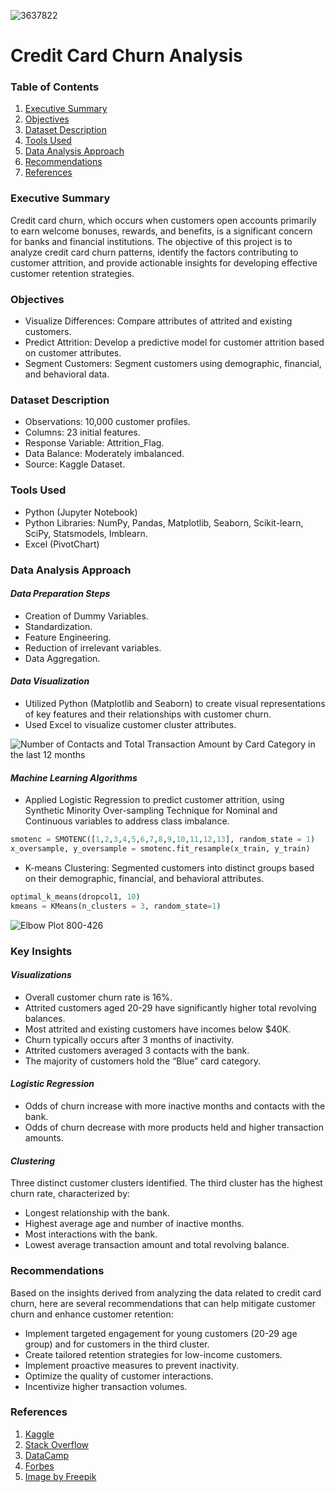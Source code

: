 ![3637822](https://github.com/QuantAna21/Credit-Card-Churn-Analysis/assets/171746795/3f855eee-fff6-4e2d-b928-e08dafd24664)

# Credit Card Churn Analysis

### Table of Contents
1. [Executive Summary](#executive-summary)
2. [Objectives](#objectives)
3. [Dataset Description](#dataset-description)
4. [Tools Used](#tools-used)
5. [Data Analysis Approach](#data-analysis-approach)
6. [Recommendations](#recommendations)
7. [References](#references)

### Executive Summary
Credit card churn, which occurs when customers open accounts primarily to earn welcome bonuses, rewards, and benefits, is a significant concern for banks and financial institutions. The objective of this project is to analyze credit card churn patterns, identify the factors contributing to customer attrition, and provide actionable insights for developing effective customer retention strategies.

### Objectives
- Visualize Differences: Compare attributes of attrited and existing customers.
- Predict Attrition: Develop a predictive model for customer attrition based on customer attributes.
- Segment Customers: Segment customers using demographic, financial, and behavioral data.

### Dataset Description
- Observations: 10,000 customer profiles.
- Columns: 23 initial features.
- Response Variable: Attrition_Flag.
- Data Balance: Moderately imbalanced.
- Source: Kaggle Dataset.

### Tools Used
- Python (Jupyter Notebook)
- Python Libraries: NumPy, Pandas, Matplotlib, Seaborn, Scikit-learn, SciPy, Statsmodels, Imblearn.
- Excel (PivotChart)

### Data Analysis Approach
#### *Data Preparation Steps*
- Creation of Dummy Variables.
- Standardization.
- Feature Engineering.
- Reduction of irrelevant variables.
- Data Aggregation.

#### *Data Visualization*
- Utilized Python (Matplotlib and Seaborn) to create visual representations of key features and their relationships with customer churn.
- Used Excel to visualize customer cluster attributes.

![Number of Contacts and Total Transaction Amount by Card Category in the last 12 months](https://github.com/QuantAna21/Credit-Card-Churn-Analysis/assets/171746795/d7748ea9-644b-4020-8e77-a2aaf5de236d)

#### *Machine Learning Algorithms*
-	Applied Logistic Regression to predict customer attrition, using Synthetic Minority Over-sampling Technique for Nominal and Continuous variables to address class imbalance.
```Python
smotenc = SMOTENC([1,2,3,4,5,6,7,8,9,10,11,12,13], random_state = 1)
x_oversample, y_oversample = smotenc.fit_resample(x_train, y_train)
```
-	K-means Clustering: Segmented customers into distinct groups based on their demographic, financial, and behavioral attributes.
```Python
optimal_k_means(dropcol1, 10)
kmeans = KMeans(n_clusters = 3, random_state=1)
```
![Elbow Plot 800-426](https://github.com/QuantAna21/Credit-Card-Churn-Analysis/assets/171746795/6a47cc1b-dac2-4b2d-9cf5-a52d834a945c)

### Key Insights
#### *Visualizations*
- Overall customer churn rate is 16%.
- Attrited customers aged 20-29 have significantly higher total revolving balances.
- Most attrited and existing customers have incomes below $40K.
- Churn typically occurs after 3 months of inactivity.
- Attrited customers averaged 3 contacts with the bank.
- The majority of customers hold the “Blue” card category.

#### *Logistic Regression*
- Odds of churn increase with more inactive months and contacts with the bank.
- Odds of churn decrease with more products held and higher transaction amounts.

#### *Clustering*
Three distinct customer clusters identified. The third cluster has the highest churn rate, characterized by:
- Longest relationship with the bank.
- Highest average age and number of inactive months.
- Most interactions with the bank.
- Lowest average transaction amount and total revolving balance.
  
### Recommendations
Based on the insights derived from analyzing the data related to credit card churn, here are several recommendations that can help mitigate customer churn and enhance customer retention:
- Implement targeted engagement for young customers (20-29 age group) and for customers in the third cluster.
- Create tailored retention strategies for low-income customers.
- Implement proactive measures to prevent inactivity.
- Optimize the quality of customer interactions.
- Incentivize higher transaction volumes.

### References
1. [Kaggle](https://www.kaggle.com/datasets/sakshigoyal7/credit-card-customers)
2. [Stack Overflow](https://stackoverflow.com/)
3. [DataCamp](https://www.datacamp.com/)
4. [Forbes](https://www.forbes.com/advisor/credit-cards/what-is-credit-card-churning/)
5. [Image by Freepik](www.freepik.com)












